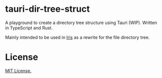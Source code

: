 # tauri-dir-tree-struct

A playground to create a directory tree structure using Tauri (WIP). Written in TypeScript and Rust.

Mainly intended to be used in [Iris](https://github.com/alexwkleung/Iris) as a rewrite for the file directory tree.

# License 

[MIT License.](https://github.com/alexwkleung/tauri-dir-tree-struct/blob/main/LICENSE)
